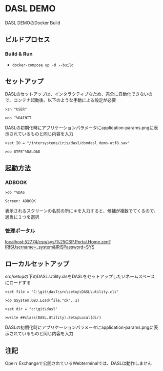 # DASL DEMO

DASL DEMOのDocker Build


## ビルドプロセス

### Build & Run
* ```docker-compose up -d --build```

## セットアップ

DASLのセットアップは、インタラクティブなため、完全に自動化できないので、コンテナ起動後、以下のような手動による設定が必要

```>zn "USER"```

```>do ^%DAINIT```

DASLの初期化時にアプリケーションパラメータにapplication-params.pngに表示されているものと同じ内容を入力

```>set IO = "/intersystems/iris/dasl/dsmdasl_demo-utf8.sav"```

```>do UTF8^%DALOAD```

## 起動方法

### ADBOOK

```>do ^%DAS```

```Screen: ADBOOK```

表示されるスクリーンの名前の所に＊を入力すると、候補が複数でてくるので、適当に１つを選択


### 管理ポータル

[localhost:52774/csp/sys/%25CSP.Portal.Home.zen?IRISUsername=_system&IRISPassword=SYS](http://localhost:52774/csp/sys/%25CSP.Portal.Home.zen?IRISUsername=_system&IRISPassword=SYS)


## ローカルセットアップ


src/setupの下のDASL.Utility.clsをDASLをセットアップしたいネームスペースにロードする

```>set file = "C:\git\dasl\src\setup\DASL\utility.cls"```

```>do $System.OBJ.Load(file,"ck",,1)```

```>set dir = "c:\git\dasl"```

```>write ##class(DASL.Utility).SetupLocal(dir)```

DASLの初期化時にアプリケーションパラメータにapplication-params.pngに表示されているものと同じ内容を入力

## 注記

Opeｎ Exchangeで公開されているWebterminalでは、DASLは動作しません
